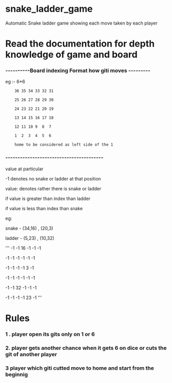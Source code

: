# snake_ladder_game
 Automatic Snake ladder game showing each move taken by each player
 
# Read the documentation for depth knowledge of game and board

 ### ----------Board indexing Format how giti moves ---------
   eg :-  6*6
   
        36 35 34 33 32 31 
        
        25 26 27 28 29 30 
        
        24 23 22 21 20 19
        
        13 14 15 16 17 18
        
        12 11 10 9  8  7
  
        1  2  3  4  5  6
        
        home to be considered as left side of the 1 
        
### ----------------------------------------


   value at particular

 -1 denotes no snake or ladder at that position
 
 value: denotes rather there is snake or ladder
 
  if value is greater than index than ladder
  
  if value is less than index than snake

 eg:

  snake - (34,16) , (20,3)
 
 ladder - (5,23) , (10,32)
 
'''
 -1  -1  16  -1  -1  -1
 
 -1  -1  -1  -1  -1  -1
 
 -1  -1  -1  -1   3  -1
 
 -1  -1  -1  -1  -1  -1
 
 -1  -1  32  -1  -1  -1
 
 -1  -1  -1  -1  23  -1
 '''
 
 # Rules
  ### 1 . player open its gits only on 1 or 6 
  ### 2. player gets another chance when it gets 6 on dice or cuts the git of another player
  ### 3 player which giti cutted move to home and start from the beginnig
